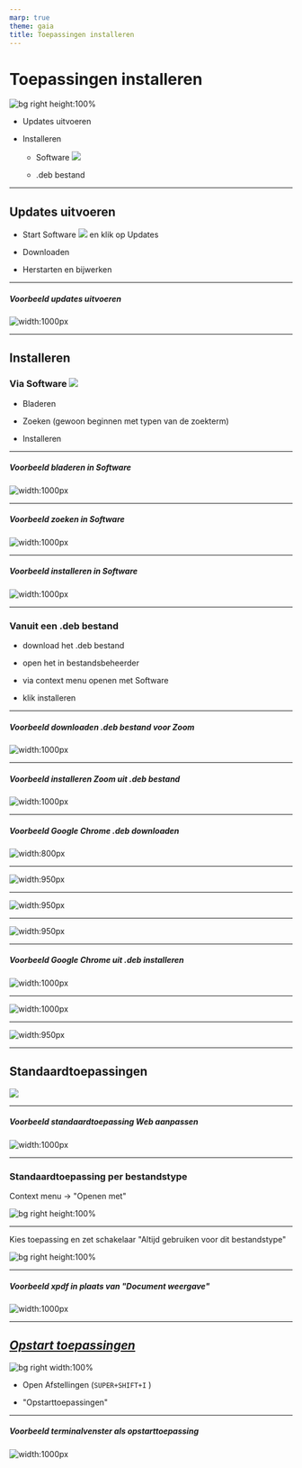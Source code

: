 ```yaml
---
marp: true
theme: gaia
title: Toepassingen installeren
---
```

# Toepassingen installeren
![bg right height:100%](img/software-geopend.png)

- Updates uitvoeren

- Installeren

    - Software ![](img/software-icon.png)

    - .deb bestand

---
## Updates uitvoeren

- Start Software ![](img/software-icon.png) en klik op Updates

- Downloaden 

- Herstarten en bijwerken

---
##### Voorbeeld updates uitvoeren
![width:1000px](img/installeren-updates-uitvoeren.gif)

---
## Installeren 

###  Via Software ![](img/software-icon.png)

- Bladeren

- Zoeken (gewoon beginnen met typen van de zoekterm)

- Installeren

---
##### Voorbeeld bladeren in Software

![width:1000px](img/installeren-software-bladeren.gif)

---
##### Voorbeeld zoeken in Software

![width:1000px](img/installeren-software-zoeken.gif)

---
##### Voorbeeld installeren in Software

![width:1000px](img/installeren-software-installeren.gif)

---
### Vanuit een .deb bestand

- download het .deb bestand

- open het in bestandsbeheerder

- via context menu openen met Software

- klik installeren

---
##### Voorbeeld downloaden .deb bestand voor Zoom

![width:1000px](img/installeren-deb-download-zoom.gif)

---
##### Voorbeeld installeren Zoom uit .deb bestand

![width:1000px](img/installeren-deb-zoom.gif)

---
##### Voorbeeld Google Chrome .deb downloaden

![width:800px](img/google-chrome-01-search-download.png)

---

![width:950px](img/google-chrome-02-google-search-download.png)

---

![width:950px](img/google-chrome-03-download-page.png)

---

![width:950px](img/google-chrome-04-choose-deb-or-rpm.png)

---
##### Voorbeeld Google Chrome uit .deb installeren

![width:1000px](img/google-chrome-05-deb-in-downloads.png)

---

![width:1000px](img/google-chrome-06-deb-in-software.png)

---

![width:950px](img/google-chrome-07-software-gereed.png)

---
## Standaardtoepassingen

![](img/standaardtoepassingen.png)

---
##### Voorbeeld standaardtoepassing Web aanpassen

![width:1000px](img/installeren-standaard-toepassing-browser.gif)

---
### Standaardtoepassing per bestandstype

Context menu -> "Openen met"

![bg right height:100%](img/bestanden-contextmenu-pdf-bestand.png)

---
Kies toepassing en zet schakelaar "Altijd gebruiken voor dit bestandstype"


![bg right height:100%](img/bestanden-dialoogvenster-openen-met.png)

---
##### Voorbeeld xpdf in plaats van "Document weergave"

![width:1000px](img/installeren-toepassing-per-type-pdf.gif)

---
##  [*Opstart toepassingen*](https://help.gnome.org/users/gnome-help/stable/shell-apps-auto-start.html.en)

![bg right width:100%](img/opstarttoepassingen.png)

- Open Afstellingen (```SUPER+SHIFT+I``` )

- "Opstarttoepassingen"

---
##### Voorbeeld terminalvenster als opstarttoepassing

![width:1000px](img/installeren-opstarttoepassing.gif)


